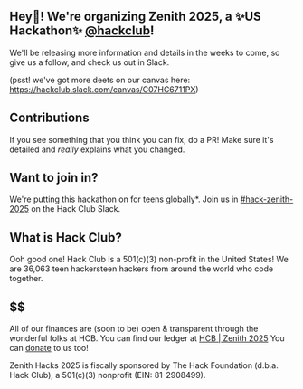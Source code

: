 ## Hey👋! We're organizing Zenith 2025, a ✨US Hackathon✨ [@hackclub](https://hackclub.com)!

We'll be releasing more information and details in the weeks to come, so give us a follow, and check us out in Slack.

(psst! we've got more deets on our canvas here: https://hackclub.slack.com/canvas/C07HC6711PX)

## Contributions
If you see something that you think you can fix, do a PR! Make sure it's detailed and _really_ explains what you changed.

## Want to join in?
We're putting this hackathon on for teens globally*. Join us in [#hack-zenith-2025](https://hackclub.slack.com/archives/C07HC6711PX) on the Hack Club Slack.

## What is Hack Club?
Ooh good one! Hack Club is a 501(c)(3) non-profit in the United States! We are 36,063 teen hackersteen hackers from around the world who code together.

## $$
All of our finances are (soon to be) open & transparent through the wonderful folks at HCB. You can find our ledger at [HCB | Zenith 2025](https://hcb.hackclub.com/zenithhacks) You can [donate](https://hcb.hackclub.com/donations/start/zenithhacks) to us too!

Zenith Hacks 2025 is fiscally sponsored by The Hack Foundation (d.b.a. Hack Club), a 501(c)(3) nonprofit (EIN: 81-2908499).



<!--

**Here are some ideas to get you started:**

🙋‍♀️ A short introduction - what is your organization all about?
🌈 Contribution guidelines - how can the community get involved?
👩‍💻 Useful resources - where can the community find your docs? Is there anything else the community should know?
🍿 Fun facts - what does your team eat for breakfast?
🧙 Remember, you can do mighty things with the power of [Markdown](https://docs.github.com/github/writing-on-github/getting-started-with-writing-and-formatting-on-github/basic-writing-and-formatting-syntax)
-->
